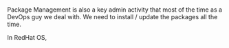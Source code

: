 # 
# 

Package Management is also a key admin activity that most of the time as a DevOps guy we deal with. We need to install / update the packages all the time.

In RedHat OS, 